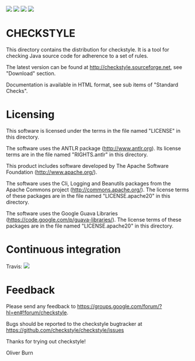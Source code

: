 [![][trend img]][trend]
[![][travis img]][travis]
[![][coverage img]][coverage]
[![][sonar img]][sonar]


CHECKSTYLE 
==========

This directory contains the distribution for checkstyle. It is a tool for
checking Java source code for adherence to a set of rules.

The latest version can be found at http://checkstyle.sourceforge.net, see "Download" section.

Documentation is available in HTML format, see sub items of "Standard Checks".

Licensing
=========

This software is licensed under the terms in the file named "LICENSE" in this
directory.

The software uses the ANTLR package (http://www.antlr.org). Its license terms
are in the file named "RIGHTS.antlr" in this directory.

This product includes software developed by
The Apache Software Foundation (http://www.apache.org/).

The software uses the Cli, Logging and Beanutils packages from the
Apache Commons project (http://commons.apache.org/). The license terms
of these packages are in the file named "LICENSE.apache20" in this
directory.

The software uses the Google Guava Libraries
(https://code.google.com/p/guava-libraries/). The license terms of
these packages are in the file named "LICENSE.apache20" in this
directory.


Continuous integration
======================
Travis: [![][travis img]][travis]


Feedback
========

Please send any feedback to https://groups.google.com/forum/?hl=en#!forum/checkstyle.

Bugs should be reported to the checkstyle bugtracker at
https://github.com/checkstyle/checkstyle/issues

[travis]:http://travis-ci.org/checkstyle/checkstyle
[travis img]:https://secure.travis-ci.org/checkstyle/checkstyle.png

[trend img]:https://d2weczhvl823v0.cloudfront.net/romani/checkstyle/trend.png
[trend]:https://bitdeli.com/free

[sonar]:http://nemo.sonarqube.org/dashboard/index/com.puppycrawl.tools:checkstyle
[sonar img]:http://dev.e-ucm.es/sonar/images/sonarqube-24x100.png?1384935962

[coverage]:https://coveralls.io/r/checkstyle/checkstyle
[coverage img]:https://coveralls.io/repos/checkstyle/checkstyle/badge.png

Thanks for trying out checkstyle!

Oliver Burn
